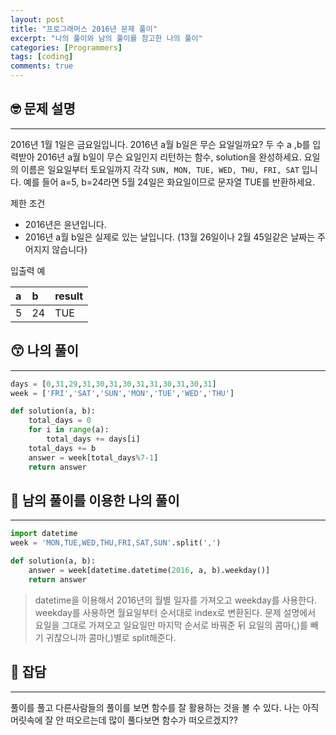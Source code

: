 ```yaml
---
layout: post
title: "프로그래머스 2016년 문제 풀이"
excerpt: "나의 풀이와 남의 풀이를 참고한 나의 풀이"
categories: [Programmers]
tags: [coding]
comments: true
---
```


## 🤓 문제 설명
---
2016년 1월 1일은 금요일입니다. 2016년 a월 b일은 무슨 요일일까요? 두 수 a ,b를 입력받아 2016년 a월 b일이 무슨 요일인지 리턴하는 함수, solution을 완성하세요. 요일의 이름은 일요일부터 토요일까지 각각 ```SUN, MON, TUE, WED, THU, FRI, SAT```
입니다. 예를 들어 a=5, b=24라면 5월 24일은 화요일이므로 문자열 TUE를 반환하세요.

제한 조건
- 2016년은 윤년입니다.
- 2016년 a월 b일은 실제로 있는 날입니다. (13월 26일이나 2월 45일같은 날짜는 주어지지 않습니다)

입출력 예

|  a   |   b  |result|
| :--- | :--- | :--- |
|  5   |   24 |  TUE |

## 😙 나의 풀이
---
```python
days = [0,31,29,31,30,31,30,31,31,30,31,30,31]
week = ['FRI','SAT','SUN','MON','TUE','WED','THU']

def solution(a, b):
    total_days = 0
    for i in range(a):
        total_days += days[i]
    total_days += b
    answer = week[total_days%7-1]
    return answer
```

## 🤩 남의 풀이를 이용한 나의 풀이
---
```python
import datetime
week = 'MON,TUE,WED,THU,FRI,SAT,SUN'.split(',')

def solution(a, b):
	answer = week[datetime.datetime(2016, a, b).weekday()]
    return answer
```

> datetime을 이용해서 2016년의 월별 일자를 가져오고 weekday를 사용한다. weekday를 사용하면 월요일부터 순서대로 index로 변환된다. 
문제 설명에서 요일을 그대로 가져오고 일요일만 마지막 순서로 바꿔준 뒤 요일의 콤마(,)를 빼기 귀찮으니까 콤마(,)별로 split해준다.

## 🤪 잡담
---
풀이를 풀고 다른사람들의 풀이를 보면 함수를 잘 활용하는 것을 볼 수 있다. 나는 아직 머릿속에 잘 안 떠오르는데 많이 풀다보면 함수가 떠오르겠지??